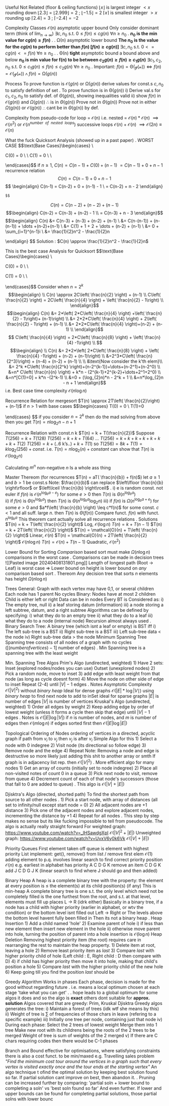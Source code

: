 Useful Not Related (floor & ceiling functions)
	$\lfloor x \rfloor$ is largest integer $< x$ 
		rounding down
		$\lfloor 2.3 \rfloor = \lfloor 2.999 \rfloor = 2$ ; $\lfloor -1.5 \rfloor = 2$
	$\lceil x \rceil$ is smallest integer $> x$ 
		rounding up
		$\lceil 2.4 \rceil = 3$ ; $\lceil -2.4 \rceil = -2$

Complexity Classes
	$\mathcal{O}$(n)  asymptotic upper bound
		Only consider dominant term (think of $\lim_{ n \to \infty }$)
			$\exists c,n_{0}$   s.t. $0 \leq f(n) \leq cg(n)$ $\forall n\geq n_{0}$ 
			.
				**$n_{0}$ is the min value for $cg(n) \geq f(n)$**
				.
				.
	$\mathcal{\Omega}$(n) asymptotic lower bound
		 **The $n_{0}$ is the value for the $cg(n)$ to perform better than $f(n)$ $[f(n) \geq cg(n)]$**
			 $\exists c,n_{0}$ s.t. $0<=cg(n)<=f(n)$ $\forall n\geq n_{0}$ 
			 .
			 .
	$\mathcal{\Theta}$(n) **tight** asymptotic bound
		a bound above and below
			**$n_{0}$ is min value for f(n) to be between
			${c_{2}}g(n) \geq f(n) \geq {c_{1}}g(n)$**
				$\exists c_{1},c_{2},n_{0}$ s.t. $0\leq c_{1}g(n) \leq f(n) \leq c_{2}g(n)$ $\forall n\geq n_{0}$ 
				.
		Important:				${f(n) = \mathcal{\Theta(g(n))}} \iff {f(n)=\mathcal{O(g(n))} \wedge f(n)=\mathcal{\Omega}(g(n))}$ 

Process
	To prove function is $\mathcal{O}(g(n)$ or $\mathcal{\Omega}(g(n))$ 
		derive values for const.s $c, n_{0}$ to satisfy definition of set
	.
	To prove function is in $\mathcal{\Theta}(g(n))$ 
		i)
			Derive val.s for $c_{1}, c_{2}, n_{0}$ to satisfy def. of $\Theta(g(n))$, showing inequalities valid
		ii)
			show $f(n)$ in $\mathcal{O}(g(n))$ and $\Omega(g(n))$
			$\therefore$ is in $\Theta$(g(n))
	Prove not in $\Theta$(g(n))
		Prove not in either $\Omega$(g(n)) or $\mathcal{O}$(g(n))
		$\therefore$ cant be in $\Theta$(g(n)) by def.

Complexity from pseudo-code
	for loop
		= $\mathcal{O}$(n)
	i.e. nested
		= $\mathcal{O}(n) * \mathcal{O}(n)$
		$\implies \mathcal{O}(n^{2})$ 
		or $\mathcal{O}(n^{nu mber \ \ of \ \ nested \ \ loops })$ 
	successive loops
		$\mathcal{O}(n) + \mathcal{O}(n)$ 
		$\implies \mathcal{O}(2n) \equiv \mathcal{O}(n)$   

What the fuck
	Quicksort Analysis (showed up in a past paper)
	.
	WORST CASE
	$$\text{Base Cases}\begin{cases} \\

C(0) = 0 \\ \\
C(1) = 0 \\
 \\

\end{cases}$$
	if $n\geq 1$, $C(n) = C(n-1) + C(0) + (n-1)$
	$=C(n-1) + 0 + n - 1$
			recurrence relation
	$$
C(n) = C(n-1) + 0 + n - 1
$$
$$ \begin{align}
C(n-1) = C(n-2) + 0 + (n-1) - 1 \\
= C(n-2) + n - 2
\end{align}
	
	$$
$$C(n) = C(n-2) + (n-2) + (n-1)$$
$$\begin{align}
 C(n-2) = C(n-3) + (n-2) - 1   \\
 = C(n-3) + n - 3 
\end{align}$$
	$$\begin{align}
C(n) &= C(n-3) + (n-3) + (n-2) + (n-1)  \\
&= C(n-(n-1)) + (n-(n-1)) + \dots +(n-2)+(n-1) \\
&= C(1) + 1 + 2 + \dots + (n-2) + (n-1) \\
&= 0 + \sum_{i=1}^{n-1}i \\
&= \frac{1}{2}n^2 - \frac{1}{2}n

\end{align}
$$
	Solution :
		$C(n) \approx \frac{1}{2}n^2 - \frac{1}{2}n$ 

This is the best case Analysis for Quicksort
$$\text{Base Cases}\begin{cases}  \\

C(0) = 0 \\
 \\

C(1) = 0 \\
 \\

\end{cases}$$
Consider when $n=2^k$
$$\begin{align} \\
C(n) \approx 2C\left( \frac{n}{2} \right) + (n-1)  \\
C\left( \frac{n}{2} \right) = 2C\left( \frac{n}{4} \right) + \left( \frac{n}{2} - 1\right) \\
\end{align}$$
$$\begin{align}
C(n) &= 2*\left( 2*C\left( \frac{n}{4} \right) +\left( \frac{n}{2} - 1\right)+ (n-1)\right)  \\
&= 2*2*C\left( \frac{n}{4} \right) + 2\left( \frac{n}{2}  - 1\right) + (n-1) \\
&= 2*2*C\left( \frac{n}{4} \right)+(n-2) + (n-1) \\
\end{align}$$
$$
C\left( \frac{n}{4} \right) = 2*C\left( \frac{n}{8} \right) + \left( \frac{n}{4} -1\right) \\
$$
$$\begin{align} \\
C(n) &= 2*2*\left( 2*C\left( \frac{n}{8} \right) + \left( \frac{n}{4} -1\right) + (n-2) + (n-1)\right) \\
&=2^3*C\left( \frac{n}{2^3}\right) + (n-4) + (n-2) + (n-1)  \\ \\
&\text{Now consider the k'th elem}\\
&= 2^k *C\left( \frac{n}{2^k} \right)+(n-2^{k-1})+\dots+(n-2^1)+(n-2^0) \\
&=n* C\left( \frac{n}{n} \right) + k*n - (2^{k-1}+2^{k-2}+\dots+2^1+2^0) \\
&=n*[C(1)=0] + k*n -(2^k-1) \\
&=0 + (\log_{2}n)*n - 2^k + 1 \\
&=n*\log_{2}n - n + 1
\end{align}$$i.e. Best case time complexity $\mathcal{O}(n\log n)$


Recurrence Relation for mergesort
	$T(n) \approx 2T\left( \frac{n}{2}\right) + (n-1)$ if $n>1$
	with base cases
	$$\begin{cases} T(0) = 0 \\
T(1)=0

\end{cases}
	$$
	if you consider $n=2^k$ then do the mad solving from above then you get $T(n) = n\log_{2}n -n + 1$  

Recurrence Relation with const.n k
	$T(n) = k + T(\frac{n}{2})$
		Suppose
			$T(256) = k + T(128)$
			$T(256) = k + k +T(64)$
			     $\dots$
			$T(256) = k + k + k + k + k + k + k + T(2)$
			$T(256) = k + (\text{..6 k's..}) + k + T(1)$
			so $T(256) = 8k + T(1) = k\log_{2}(256) + const.$
		i.e. $T(n) = n\log_{2}(n) + constant$
		can show that $T(n)$ is $\mathcal{O}(\log_{2}n)$

Calculating $m^n$ non-negative $n$
	Is a whole ass thing 

Master Thereom (for recurrences $T(n) = aT( \frac{n}{b}) + f(n)$)
	let $a\geq 1$ and $b> 1$ be const.s
	Note: $\frac{n}{b}$ can replace $\left\lfloor  \frac{n}{b}  \right\rfloor$ or $\left\lceil  \frac{n}{b}  \right\rceil$ 
	.
		i) e is random const. not euler
			if $f(n)$ is $\mathcal{O}(n^{\log_{b}{a-e}})$ for some $e>0$ then $T(n)$ is $\Theta(n^{log_{b}{a}})$  
		ii) 
			if $f(n)$ is $\Theta(n^{\log_{b}{a}})$ then $T(n)$ is $\Theta(n^{\log_{b}{a}}\log_{2}n)$ 
		iii)
			if
				$f(n)$ is $\Omega(n^{\log_{b}{a}+e})$ for some $e>0$ and $a*f\left( \frac{n}{b} \right) \leq c*f(n)$ for some const. $c<1$ and all suff. large $n$.
			then $T(n)$ is $\Theta(f(n))$
		Compare funct. $f(n)$ with funct. $n^{\log_{b}{a}}$
		This theorem cant actually solve all recurrence relations
	.
	Solutions
		$T(n) = k + T\left( \frac{n}{2} \right)$
			Log, $\mathcal{O}(\log n)$
		$T(n) = k + T(n-1)$
		$T(n) = k + 2T\left( \frac{n}{2} \right)$
		$T(n) = \mathcal{O}(n) + T\left( \frac{n}{2} \right)$
			Linear, $\mathcal{O}(n)$
		$T(n) = \mathcal{O}(n) + 2T\left( \frac{n}{2} \right)$
			$\mathcal{O}(n\log n)$
		$T(n) = \mathcal{O}(n) + T(n-1)$
			Quadratic, $\mathcal{O}(n^2)$

Lower Bound for Sorting
	*Comparison* based sort must make $\Omega(n\log n)$ comparisons in the worst case
	.
	Comparisons can be made in decision trees
![[Pasted image 20240408131801.png]]
	Length of longest path (Root -> Leaf) is worst case
	=> Lower bound on height is lower bound on *any* comparison based sort
	.
	Thereom
		Any decision tree that sorts $n$ elements has height $\Omega(n\log n)$ 

Trees
	General:
		Graph with each vertex may have 0,1, or several children
		Each node has 1 parent
		No cycles
	Binary:
		Nodes have at most 2 children
		Child is either left or right
		Data can be in nodes
		Every BT is Considered as:
			i) The empty tree, null
			ii) a leaf storing datum (information)
			iii) a node storing a left subtree, datum, and a right subtree
	Algorithms can be defined by specifying:
		i) what they do to an empty tree
		ii) what they do to a leaf
		iii) what they do to a node (internal node)
	Recursion almost always used
	.
	Binary Search Tree:
		A binary tree (which isnt a leaf or empty) is BST iff
			i) The left sub-tree is a BST
			ii) Right sub-tree is a BST
			iii) Left sub-tree data < the node
			iv) Right sub-tree data > the node
	Minimum Spanning Tree
		Spanning tree consists of all nodes of a graph with no cycles ($[(number of vertices) -1]$ number of edges)
		.
		Min Spanning tree is a spanning tree with the least weight

Min. Spanning Tree Algos
	Prim's Algo (undirected, weighted)
		1) Have 2 sets:
			Inset (explored nodes/nodes you can use)
			Outset (unexplored nodes)
		2) Pick a random node, move to inset
		3) add edge with least weight from that node (as long as cycle doesnt form)
		4) Move the node on other side of edge to inset
		Repeat (2-4) until $|V|-1$ edges
		.
		Notes
			Asymptotic Complexity
				$\mathcal{O}(|V|^2)$ without *binary heap*
					Ideal for dense graphs
				$\mathcal{O}(|E|*\log|V\mid)$ using *binary heap* to find next node to add to inSet
					ideal for sparse graphs
			$|E|$ is number of edges
			$|V|$ is number of vertices
	Kruskal's Algo (undirected, weighted)
		1) Order all edges by weight
		2) Keep adding edge by order of lowest weight (unless it forms a cycle then skip that edge) until $|V|-1$ edges
		.
		Notes
			is $\mathcal{O}(|E|\log|V|)$
				if $n$ is number of nodes, and $m$ is number of edges then $\mathcal{O}(m\log n)$
			if edges sorted first then $\mathcal{O}(|E|\log|E|)$ 

Topological Ordering of Nodes
	ordering of vertices in a directed, acyclic graph
		if path from $v_{i}$ to $v_{j}$ then $v_{j}$ is after $v_{i}$ 
	Simple Algo for this
		1) Select a node with 0 indegree
		2) Visit node (its directional so follow edge)
		3) Remove node and the edge
		4) Repeat
		Note:
			Removing a node and edge is destructive so more likely just adding this shit to another array or smth
		If graph is in adjacency list rep. then $\mathcal{O}(|V|^2)$ 
		.
	More efficient algo for many nodes
		1) Get an array of counts (initially set to node indegree)
		2) Place all non-visited notes of count 0 in a queue
		3) Pick next node to visit, remove from queue
		4) Decrement count of each of that node's successors (those that fall to 0 are added to queue)
		.
		This algo is $\mathcal{O}(|V| + |E|)$

Djisktra's Algo (directed, shorted path)
	To find the shortest path from source to all other nodes
	.
	1) Pick a start node, with array of distances (all set to infinity/null except start node = 0)
	2) All adjacent nodes are +1 distance
	3) Pick one of the adjacent nodes and explore adjacent nodes, incrementing the distance by +1
	4) Repeat for all nodes
	.
	This step by step makes no sense but its like fucking impossible to tell from pseudocode. The algo is actually really straight forward
	For weighted graph:
		https://www.youtube.com/watch?v=_lHSawdgXpI
		$\mathcal{O}(|V|^2+|E|)$
	Unweighted graph:
		https://www.youtube.com/watch?v=UvxV6y0k6Vk
		$\mathcal{O}(|V|+|E|)$

Priority Queues
	First element taken off queue is element with highest priority
	List implement:
		get(), remove() from list / remove first elem
			$\mathcal{O}(1)$
		adding element to p.q. involves linear search to find correct priority position
			$\mathcal{O}(n)$
		e.g.
			earliest in alphabet has priority
				A C D G K
			remove an item
				C D G K
			add J
				C D G J K (linear search to find where J should go and then added)

Binary Heap
	A heap is a complete binary tree with the property:
		the element at every position is $\leq$ the element(s) at its child position(s) (if any)
		This is min-heap
	A complete binary tree
		is one s.t. the only level which need not be completely filled is the one furthest from the root, and s.t. at that level, elements must fill up places  L -> R
		(idrk either) 
		Basically in a binary tree, 
			if a node has a child with higher priority (earlier in alphabet, or wtv the condition) 
			or
			the bottom level isnt filled out Left -> Right 
			or
			The levels above the bottom level havent fully been filled in
			Then its not a binary heap
		.
		Heap Insertion 
			1) Add a child named 'hole'
			2) Examine parent of hole
				i) if less than new element then insert new element in the hole 
				ii) otherwise move parent into hole, turning the position of parent into a hole
			insertion is $\mathcal{O}(\log n)$
		Heap Deletion
			Removing highest priority item (the root) requires care in rearranging the rest to maintain the heap property.
			1) Delete item at root, leaving a hole
			2) Remove least priority item as *last* 
			3) Compare *last* with higher priority child of hole (Left child : E, Right child : D then compare with D)
			4) if child has higher priority then move it into hole, making that child's position a hole
			5) Compare *last* with the higher priority child of the new hole
			6) Keep going till you find the position *last* should be

Greedy Algorithm
	Works in phases
	Each phase, decision is made for the good without regarding future
	.
	i.e. means a local optimum chosen at each stage
	'take what you can get'
	.
	.
	hope leads to a global optimum
		for some algos it does
			and so the algo is **exact**
		others dont
			suitable for **approx. solution**
	Algos covered that are greedy:
		Prim,
		Kruskal
		Djisktra
	Greedy algos generates the tree:
		i) Maintain a forest of trees (idk wtf she means by this)
		ii) Weight of tree is $\sum$ of frequencies of those chars in leave (refering to a specific example)
		iii) Initially one tree per node, containing just that node
		iv) During each phase:
			Select the 2 trees of lowest weight
			Merge them into 1 tree
				Make new root with its childrens being the roots of the 2 trees to be merged
			Weight of tree is sum of weights of the 2 merged
		v) If there are C chars requiring codes then there would be C-1 phases

  Branch and Bound
	  effective for optimisations, where satisfying constraints there is also a cost funct. to be min/maxed
		  e.g. Travelling sales problem
			  *"Find the minimum cost tour around the vertices in a graph such that every vertex is visited exactly once and the tour ends at the starting vertex"*
	An algo technique t ofind the optimal solution by keeping best solution found so far.
	If partial solution cant improve on best, then abandon it.
	.
	Pruning
	can be increased further by comparing: 'partial soln + lower bound to completing a soln' vs 'best soln found so far'
	And even further. If lower and upper bounds can be found for completing partial solutions, those partial solns with lower bounc 